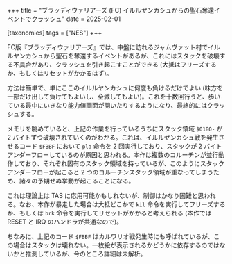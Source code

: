 +++
title = "ブラッディウァリアーズ (FC) イルルヤンカシュからの聖石奪還イベントでクラッシュ"
date = 2025-02-01

[taxonomies]
tags = ["NES"]
+++

FC版『ブラッディウァリアーズ』では、中盤に訪れるジャムヴァット村でイルルヤンカシュから聖石を奪還するイベントがあるが、これにはスタックを破壊する不具合があり、クラッシュを引き起こすことができる (大抵はフリーズするか、もしくはリセットがかかるはず)。

方法は簡単で、単にここのイルルヤンカシュに何度も負けるだけでよい (味方を一部だけ出して負けてもよいし、全滅してもよい)。これを十数回行うと、歩いている最中にいきなり能力値画面が開いたりするようになり、最終的にはクラッシュする。

メモリを眺めていると、上記の作業を行っているうちにスタック領域 `$0180-` が 2 バイトずつ破壊されていくのがわかる。これは、イルルヤンカシュ戦を発生させるコード `$FBBF` において `pla` 命令を 2 回実行しており、スタックが 2 バイトアンダーフローしているのが原因と思われる。本作は複数のコルーチンが並行動作しており、それぞれ固有のスタック領域を持っているが、このようにスタックアンダーフローが起こると 2 つのコルーチンスタック領域が重なってしまうため、諸々の予期せぬ挙動が起こることになる。

これは理論上は TAS に応用可能かもしれないが、制御はかなり困難と思われる。なお、本作が暴走した場合は大抵どこかで `kil` 命令を実行してフリーズするか、もしくは `brk` 命令を実行してリセットがかかると考えられる (本作では RESET と IRQ のハンドラが共通なので)。

ちなみに、上記のコード `$FBBF` はカルワリオ戦発生時にも呼ばれているが、この場合はスタックは壊れない。一枚絵が表示されるかどうかに依存するのではないかと推測しているが、今のところ詳細は未解析。
